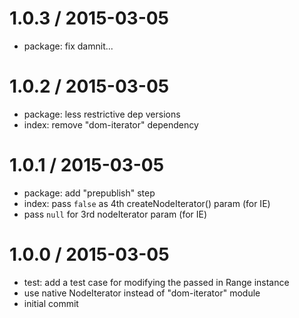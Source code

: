 
1.0.3 / 2015-03-05
==================

  * package: fix damnit...

1.0.2 / 2015-03-05
==================

  * package: less restrictive dep versions
  * index: remove "dom-iterator" dependency

1.0.1 / 2015-03-05
==================

  * package: add "prepublish" step
  * index: pass `false` as 4th createNodeIterator() param (for IE)
  * pass `null` for 3rd nodeIterator param (for IE)

1.0.0 / 2015-03-05
==================

  * test: add a test case for modifying the passed in Range instance
  * use native NodeIterator instead of "dom-iterator" module
  * initial commit
